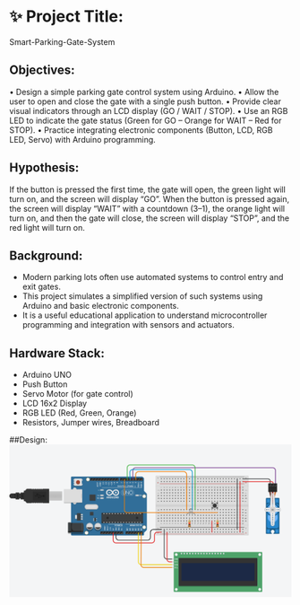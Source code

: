 # ✨ Project Title:
Smart-Parking-Gate-System
## Objectives:
 • Design a simple parking gate control system using Arduino.
 • Allow the user to open and close the gate with a single push button.
 • Provide clear visual indicators through an LCD display (GO / WAIT / STOP).
 • Use an RGB LED to indicate the gate status (Green for GO – Orange for WAIT – Red for STOP).
 • Practice integrating electronic components (Button, LCD, RGB LED, Servo) with Arduino programming.

 ## Hypothesis:
 If the button is pressed the first time, the gate will open, the green light will turn on, and the screen will display “GO”.
When the button is pressed again, the screen will display “WAIT” with a countdown (3–1), the orange light will turn on, and then the gate will close, the screen will display “STOP”, and the red light will turn on.

## Background:
 + Modern parking lots often use automated systems to control entry and exit gates.
 + This project simulates a simplified version of such systems using Arduino and basic electronic components.
 + It is a useful educational application to understand microcontroller programming and integration with sensors and actuators.

 ## Hardware Stack:
 + Arduino UNO
 + Push Button
 + Servo Motor (for gate control)
 + LCD 16x2 Display
 + RGB LED (Red, Green, Orange)
 + Resistors, Jumper wires, Breadboard
 
##Design:
![Design](https://github.com/Anil-dot12/Smart-Parking-Gate-System/blob/8ebbf9e908fc0787e2db71cd3441e8060a309252/Design1.png)

